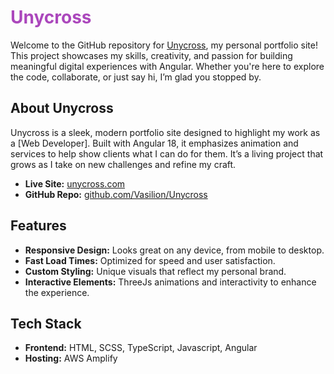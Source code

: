 <h1 style="color: #ab47bc;">Unycross</h1>

Welcome to the GitHub repository for [Unycross](https://www.unycross.com/), my personal portfolio site! This project showcases my skills, creativity, and passion for building meaningful digital experiences with Angular. Whether you're here to explore the code, collaborate, or just say hi, I’m glad you stopped by.

## About Unycross

Unycross is a sleek, modern portfolio site designed to highlight my work as a [Web Developer]. Built with Angular 18, it emphasizes animation and services to help show clients what I can do for them. It’s a living project that grows as I take on new challenges and refine my craft.

- **Live Site:** [unycross.com](https://www.unycross.com/)
- **GitHub Repo:** [github.com/Vasilion/Unycross](https://github.com/Vasilion/Unycross)

## Features

- **Responsive Design:** Looks great on any device, from mobile to desktop.
- **Fast Load Times:** Optimized for speed and user satisfaction.
- **Custom Styling:** Unique visuals that reflect my personal brand.
- **Interactive Elements:** ThreeJs animations and interactivity to enhance the experience.

## Tech Stack

- **Frontend:** HTML, SCSS, TypeScript, Javascript, Angular
- **Hosting:** AWS Amplify

